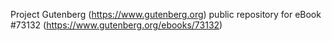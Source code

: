Project Gutenberg (https://www.gutenberg.org) public repository
for eBook #73132 (https://www.gutenberg.org/ebooks/73132)
